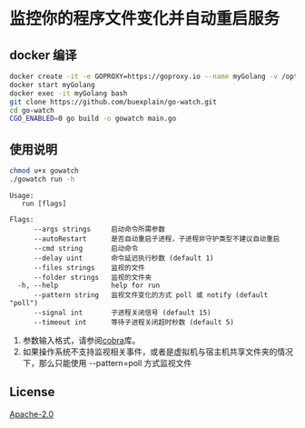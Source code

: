 # 监控你的程序文件变化并自动重启服务

## docker 编译
```bash
docker create -it -e GOPROXY=https://goproxy.io --name myGolang -v /opt:/root/src -w /root/src golang bash
docker start myGolang
docker exec -it myGolang bash
git clone https://github.com/buexplain/go-watch.git
cd go-watch
CGO_ENABLED=0 go build -o gowatch main.go
```

## 使用说明
```bash
chmod u+x gowatch
./gowatch run -h
```
```text
Usage:
   run [flags]

Flags:
      --args strings     启动命令所需参数
      --autoRestart      是否自动重启子进程，子进程非守护类型不建议自动重启
      --cmd string       启动命令
      --delay uint       命令延迟执行秒数 (default 1)
      --files strings    监视的文件
      --folder strings   监视的文件夹
  -h, --help             help for run
      --pattern string   监视文件变化的方式 poll 或 notify (default "poll")
      --signal int       子进程关闭信号 (default 15)
      --timeout int      等待子进程关闭超时秒数 (default 5)
```

1. 参数输入格式，请参阅[cobra](https://github.com/spf13/cobra)库。
2. 如果操作系统不支持监视相关事件，或者是虚拟机与宿主机共享文件夹的情况下，那么只能使用 --pattern=poll 方式监视文件

## License
[Apache-2.0](http://www.apache.org/licenses/LICENSE-2.0.html)